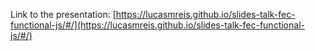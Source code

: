 Link to the presentation: [https://lucasmreis.github.io/slides-talk-fec-functional-js/#/](https://lucasmreis.github.io/slides-talk-fec-functional-js/#/)
